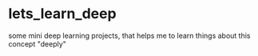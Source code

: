 # lets_learn_deep


some mini deep learning projects, that helps me to learn things about this concept "deeply"